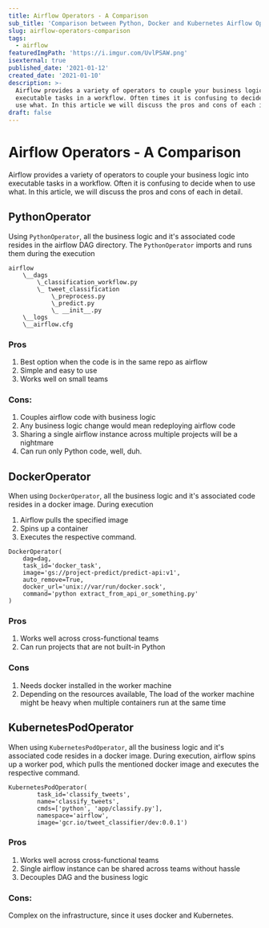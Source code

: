 ```yaml
---
title: Airflow Operators - A Comparison
sub_title: 'Comparison between Python, Docker and Kubernetes Airflow Operator'
slug: airflow-operators-comparison
tags:
  - airflow
featuredImgPath: 'https://i.imgur.com/UvlPSAW.png'
isexternal: true
published_date: '2021-01-12'
created_date: '2021-01-10'
description: >-
  Airflow provides a variety of operators to couple your business logic into
  executable tasks in a workflow. Often times it is confusing to decide when to
  use what. In this article we will discuss the pros and cons of each in detail.
draft: false
---
```



# Airflow Operators - A Comparison

Airflow provides a variety of operators to couple your business logic into executable tasks in a workflow. Often it is confusing to decide when to use what. In this article, we will discuss the pros and cons of each in detail.

## PythonOperator


Using `PythonOperator`, all the business logic and it's associated code resides in the airflow DAG directory. The `PythonOperator` imports and runs them during the execution


```
airflow 
    \__dags
        \_classification_workflow.py
        \_ tweet_classification
            \_preprocess.py
            \_predict.py
            \_ __init__.py
    \__logs
    \__airflow.cfg
```



### Pros

1. Best option when the code is in the same repo as airflow
2. Simple and easy to use
3. Works well on small teams

### Cons:

1. Couples airflow code with business logic
2. Any business logic change would mean redeploying airflow code
3. Sharing a single airflow instance across multiple projects will be a nightmare
4. Can run only Python code, well, duh.


## DockerOperator

When using `DockerOperator`, all the business logic and it's associated code resides in a docker image. During execution 
1. Airflow pulls the specified image 
2. Spins up a container
3. Executes the respective command.

```
DockerOperator(
    dag=dag,
    task_id='docker_task',
    image='gs://project-predict/predict-api:v1',
    auto_remove=True,
    docker_url='unix://var/run/docker.sock',
    command='python extract_from_api_or_something.py'
)
```



### Pros


1. Works well across cross-functional teams
2. Can run projects that are not built-in Python

### Cons

1. Needs docker installed in the worker machine
2. Depending on the resources available, The load of the worker machine might be heavy when multiple containers run at the same time


## KubernetesPodOperator


When using `KubernetesPodOperator`, all the business logic and it's associated code resides in a docker image. During execution, airflow spins up a worker pod, which pulls the mentioned docker image and executes the respective command.


```
KubernetesPodOperator(
        task_id='classify_tweets',
        name='classify_tweets',
        cmds=['python', 'app/classify.py'],
        namespace='airflow',
        image='gcr.io/tweet_classifier/dev:0.0.1')
```

### Pros

1. Works well across cross-functional teams
2. Single airflow instance can be shared across teams without hassle
3. Decouples DAG and the business logic

### Cons:

Complex on the infrastructure, since it uses docker and Kubernetes.








